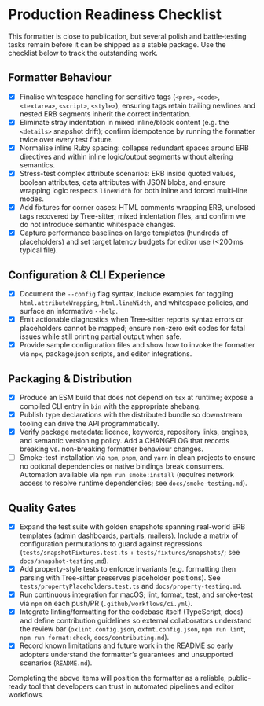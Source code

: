 # Production Readiness Checklist

This formatter is close to publication, but several polish and battle‑testing tasks remain before it can be shipped as a stable package. Use the checklist below to track the outstanding work.

## Formatter Behaviour
- [x] Finalise whitespace handling for sensitive tags (`<pre>`, `<code>`, `<textarea>`, `<script>`, `<style>`), ensuring tags retain trailing newlines and nested ERB segments inherit the correct indentation.
- [x] Eliminate stray indentation in mixed inline/block content (e.g. the `<details>` snapshot drift); confirm idempotence by running the formatter twice over every test fixture.
- [x] Normalise inline Ruby spacing: collapse redundant spaces around ERB directives and within inline logic/output segments without altering semantics.
- [x] Stress-test complex attribute scenarios: ERB inside quoted values, boolean attributes, data attributes with JSON blobs, and ensure wrapping logic respects `lineWidth` for both inline and forced multi-line modes.
- [x] Add fixtures for corner cases: HTML comments wrapping ERB, unclosed tags recovered by Tree-sitter, mixed indentation files, and confirm we do not introduce semantic whitespace changes.
- [x] Capture performance baselines on large templates (hundreds of placeholders) and set target latency budgets for editor use (<200 ms typical file).

## Configuration & CLI Experience
- [x] Document the `--config` flag syntax, include examples for toggling `html.attributeWrapping`, `html.lineWidth`, and whitespace policies, and surface an informative `--help`.
- [x] Emit actionable diagnostics when Tree-sitter reports syntax errors or placeholders cannot be mapped; ensure non-zero exit codes for fatal issues while still printing partial output when safe.
- [x] Provide sample configuration files and show how to invoke the formatter via `npx`, package.json scripts, and editor integrations.

## Packaging & Distribution
- [x] Produce an ESM build that does not depend on `tsx` at runtime; expose a compiled CLI entry in `bin` with the appropriate shebang.
- [x] Publish type declarations with the distributed bundle so downstream tooling can drive the API programmatically.
- [x] Verify package metadata: licence, keywords, repository links, engines, and semantic versioning policy. Add a CHANGELOG that records breaking vs. non-breaking formatter behaviour changes.
- [ ] Smoke-test installation via `npm`, `pnpm`, and `yarn` in clean projects to ensure no optional dependencies or native bindings break consumers. Automation available via `npm run smoke:install` (requires network access to resolve runtime dependencies; see `docs/smoke-testing.md`).

## Quality Gates
- [x] Expand the test suite with golden snapshots spanning real-world ERB templates (admin dashboards, partials, mailers). Include a matrix of configuration permutations to guard against regressions (`tests/snapshotFixtures.test.ts` + `tests/fixtures/snapshots/`; see `docs/snapshot-testing.md`).
- [x] Add property-style tests to enforce invariants (e.g. formatting then parsing with Tree-sitter preserves placeholder positions). See `tests/propertyPlaceholders.test.ts` and `docs/property-testing.md`.
- [x] Run continuous integration for macOS; lint, format, test, and smoke-test via `npm` on each push/PR (`.github/workflows/ci.yml`).
- [x] Integrate linting/formatting for the codebase itself (TypeScript, docs) and define contribution guidelines so external collaborators understand the review bar (`oxlint.config.json`, `oxfmt.config.json`, `npm run lint`, `npm run format:check`, `docs/contributing.md`).
- [x] Record known limitations and future work in the README so early adopters understand the formatter’s guarantees and unsupported scenarios (`README.md`).

Completing the above items will position the formatter as a reliable, public-ready tool that developers can trust in automated pipelines and editor workflows.
